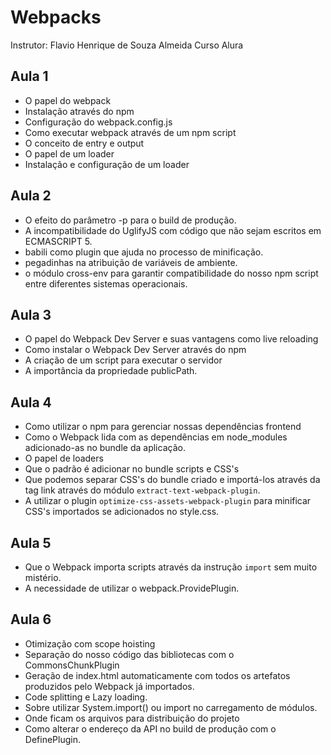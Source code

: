 # Webpacks
Instrutor: Flavio Henrique de Souza Almeida
Curso Alura

## Aula 1
* O papel do webpack
* Instalação através do npm
* Configuração do webpack.config.js
* Como executar webpack através de um npm script
* O conceito de entry e output
* O papel de um loader
* Instalação e configuração de um loader

## Aula 2
* O efeito do parâmetro -p para o build de produção.
* A incompatibilidade do UglifyJS com código que não sejam escritos em ECMASCRIPT 5.
* babili como plugin que ajuda no processo de minificação.
* pegadinhas na atribuição de variáveis de ambiente.
* o módulo cross-env para garantir compatibilidade do nosso npm script entre diferentes sistemas operacionais.

## Aula 3
* O papel do Webpack Dev Server e suas vantagens como live reloading
* Como instalar o Webpack Dev Server através do npm
* A criação de um script para executar o servidor
* A importância da propriedade publicPath.

## Aula 4
* Como utilizar o npm para gerenciar nossas dependências frontend
* Como o Webpack lida com as dependências em node_modules adicionado-as no bundle da aplicação.
* O papel de loaders
* Que o padrão é adicionar no bundle scripts e CSS's
* Que podemos separar CSS's do bundle criado e importá-los através da tag link através do módulo `extract-text-webpack-plugin`.
* A utilizar o plugin `optimize-css-assets-webpack-plugin` para minificar CSS's importados se adicionados no style.css.

## Aula 5
* Que o Webpack importa scripts através da instrução `import` sem muito mistério.
* A necessidade de utilizar o webpack.ProvidePlugin.

## Aula 6
* Otimização com scope hoisting
* Separação do nosso código das bibliotecas com o CommonsChunkPlugin
* Geração de index.html automaticamente com todos os artefatos produzidos pelo Webpack já importados.
* Code splitting e Lazy loading.
* Sobre utilizar System.import() ou import no carregamento de módulos.
* Onde ficam os arquivos para distribuição do projeto
* Como alterar o endereço da API no build de produção com o DefinePlugin.